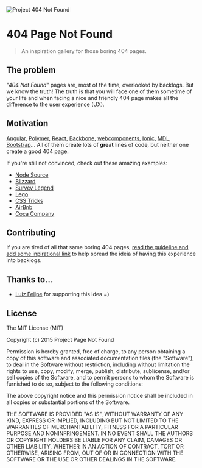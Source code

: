 <img src="http://lnfnunes.com.br/img/logo404.png" alt="Project 404 Not Found" />

# 404 Page Not Found

> An inspiration gallery for those boring 404 pages.

## The problem

*"404 Not Found"* pages are, most of the time, overlooked by backlogs.
But we know the truth! The truth is that you will face one of them sometime of your life and when facing a nice and friendly 404 page makes all the difference to the user experience (UX).

## Motivation
[Angular](https://docs.angularjs.org/404), [Polymer](https://www.polymer-project.org/404), [React](https://facebook.github.io/react/404), [Backbone](http://backbonejs.org/404), [webcomponents](http://webcomponents.org/404), [Ionic](http://ionicframework.com/404), [MDL](http://www.getmdl.io/404), [Bootstrap](http://getbootstrap.com/404)...
All of them create lots of **great** lines of code, but neither one create a good 404 page.

If you're still not convinced, check out these amazing examples:

- [Node Source](https://nodesource.com/404)
- [Blizzard](http://us.blizzard.com/en-us/not-found.html)
- [Survey Legend](https://www.surveylegend.com/404)
- [Lego](http://www.lego.com/404notfound)
- [CSS Tricks](https://css-tricks.com/thispagedoesntexist)
- [AirBnb](https://www.airbnb.com.br/pagenotfound)
- [Coca Company](http://www.coca-colacompany.com/404/)

## Contributing
If you are tired of all that same boring 404 pages, [read the guideline and add some inpirational link](CONTRIBUTING.md) to help spread the ideia of having this experience into backlogs.

## Thanks to...
* [Luiz Felipe](https://github.com/luisfmsouza) for supporting this idea =)

## License
The MIT License (MIT)

Copyright (c) 2015 Project Page Not Found

Permission is hereby granted, free of charge, to any person obtaining a copy
of this software and associated documentation files (the "Software"), to deal
in the Software without restriction, including without limitation the rights
to use, copy, modify, merge, publish, distribute, sublicense, and/or sell
copies of the Software, and to permit persons to whom the Software is
furnished to do so, subject to the following conditions:

The above copyright notice and this permission notice shall be included in all
copies or substantial portions of the Software.

THE SOFTWARE IS PROVIDED "AS IS", WITHOUT WARRANTY OF ANY KIND, EXPRESS OR
IMPLIED, INCLUDING BUT NOT LIMITED TO THE WARRANTIES OF MERCHANTABILITY,
FITNESS FOR A PARTICULAR PURPOSE AND NONINFRINGEMENT. IN NO EVENT SHALL THE
AUTHORS OR COPYRIGHT HOLDERS BE LIABLE FOR ANY CLAIM, DAMAGES OR OTHER
LIABILITY, WHETHER IN AN ACTION OF CONTRACT, TORT OR OTHERWISE, ARISING FROM,
OUT OF OR IN CONNECTION WITH THE SOFTWARE OR THE USE OR OTHER DEALINGS IN THE
SOFTWARE.

